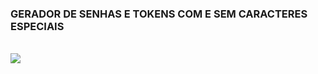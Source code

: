 ### GERADOR DE SENHAS E TOKENS COM E SEM CARACTERES ESPECIAIS


<br>

<img src="https://www.blogson.com.br/wp-content/uploads/2020/12/Password1.jpg">
